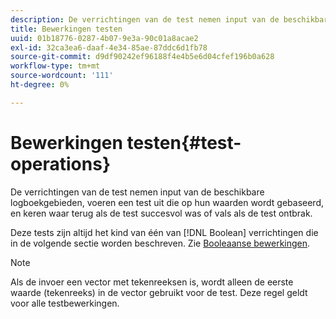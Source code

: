 ```yaml
---
description: De verrichtingen van de test nemen input van de beschikbare logboekgebieden, voeren een test uit die op hun waarden wordt gebaseerd, en keren waar terug als de test succesvol was of vals als de test ontbrak.
title: Bewerkingen testen
uuid: 01b18776-0287-4b07-9e3a-90c01a8acae2
exl-id: 32ca3ea6-daaf-4e34-85ae-87ddc6d1fb78
source-git-commit: d9df90242ef96188f4e4b5e6d04cfef196b0a628
workflow-type: tm+mt
source-wordcount: '111'
ht-degree: 0%

---
```


# Bewerkingen testen{#test-operations}

De verrichtingen van de test nemen input van de beschikbare logboekgebieden, voeren een test uit die op hun waarden wordt gebaseerd, en keren waar terug als de test succesvol was of vals als de test ontbrak.

Deze tests zijn altijd het kind van één van [!DNL Boolean] verrichtingen die in de volgende sectie worden beschreven. Zie [Booleaanse bewerkingen](../../../../home/c-dataset-const-proc/c-conditions/c-test-ops/c-boolean-ops.md#concept-9bee5fb907bb4e37871096aaf48b1baf).

>[!NOTE]
>
>Als de invoer een vector met tekenreeksen is, wordt alleen de eerste waarde (tekenreeks) in de vector gebruikt voor de test. Deze regel geldt voor alle testbewerkingen.
